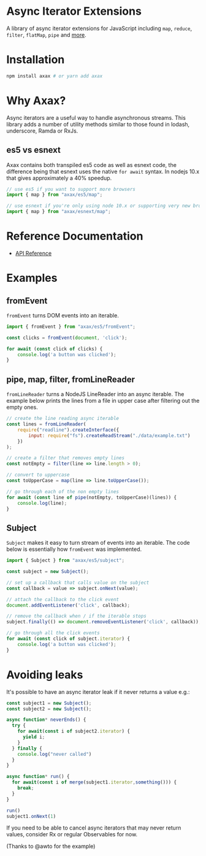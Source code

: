 # Async Iterator Extensions

A library of async iterator extensions for JavaScript including ```map```, ```reduce```,
```filter```, ```flatMap```, ```pipe``` and [more](https://github.com/jamiemccrindle/axax/blob/master/docs/API.md#functions).


# Installation

```bash
npm install axax # or yarn add axax
```

# Why Axax?

Async iterators are a useful way to handle asynchronous streams. This library adds a number
of utility methods similar to those found in lodash, underscore, Ramda or RxJs.

## es5 vs esnext

Axax contains both transpiled es5 code as well as esnext code, the difference being that
esnext uses the native ```for await``` syntax. In nodejs 10.x that gives approximately a 40% speedup.

```javascript
// use es5 if you want to support more browsers
import { map } from "axax/es5/map"; 

// use esnext if you're only using node 10.x or supporting very new browsers
import { map } from "axax/esnext/map"; 
```

# Reference Documentation

* [API Reference](https://github.com/jamiemccrindle/axax/blob/master/docs/API.md)

# Examples

## fromEvent

```fromEvent``` turns DOM events into an iterable.

```javascript
import { fromEvent } from "axax/es5/fromEvent";

const clicks = fromEvent(document, 'click');

for await (const click of clicks) {
    console.log('a button was clicked');
}
```

## pipe, map, filter, fromLineReader

```fromLineReader``` turns a NodeJS LineReader into an async iterable.
The example below prints the lines from a file in upper case after
filtering out the empty ones.

```javascript
// create the line reading async iterable
const lines = fromLineReader(
    require("readline").createInterface({
        input: require("fs").createReadStream("./data/example.txt")
    })
);

// create a filter that removes empty lines
const notEmpty = filter(line => line.length > 0);

// convert to uppercase
const toUpperCase = map(line => line.toUpperCase());

// go through each of the non empty lines
for await (const line of pipe(notEmpty, toUpperCase)(lines)) {
    console.log(line);
}
```

## Subject

```Subject``` makes it easy to turn stream of events into an iterable. The code below
is essentially how ```fromEvent``` was implemented.

```javascript
import { Subject } from "axax/es5/subject";

const subject = new Subject();

// set up a callback that calls value on the subject
const callback = value => subject.onNext(value);

// attach the callback to the click event
document.addEventListener('click', callback);

// remove the callback when / if the iterable stops
subject.finally(() => document.removeEventListener('click', callback));

// go through all the click events
for await (const click of subject.iterator) {
    console.log('a button was clicked');
}
```

# Avoiding leaks

It's possible to have an async iterator leak if it never returns a value e.g.:

```javascript
const subject1 = new Subject();
const subject2 = new Subject();

async function* neverEnds() {
  try {
    for await(const i of subject2.iterator) {
      yield i;
    }
  } finally {
    console.log("never called")
  }
}

async function* run() {
  for await(const i of merge(subject1.iterator,something())) {
    break;
  }
}

run()
subject1.onNext(1)
```

If you need to be able to cancel async iterators that may never return values, 
consider Rx or regular Observables for now.

(Thanks to @awto for the example)
